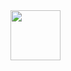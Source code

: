 

<a href="https://discord.com/users/138722288982818816">
<img height="80px" src="https://discord.c99.nl/widget/theme-1/138722288982818816.png" />
</a>
<br/>



